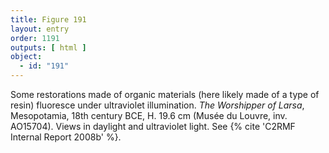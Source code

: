 ```yaml
---
title: Figure 191
layout: entry
order: 1191
outputs: [ html ]
object:
  - id: "191"
---
```


Some restorations made of organic materials (here likely made of a type of resin) fluoresce under ultraviolet illumination. *The Worshipper of Larsa*, Mesopotamia, 18th century BCE, H. 19.6 cm (Musée du Louvre, inv. AO15704). Views in daylight and ultraviolet light. See {% cite 'C2RMF Internal Report 2008b' %}.
